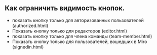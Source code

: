 ## Как ограничить видимость кнопок.
- показать кнопку только для авторизованных пользователей (authorized.html)
- Показать кнопку только для редакторов (editor.html)
- показать кнопку только для члена команды (team-member.html)
- Показать кнопку только для пользователей, вошедших в Miro (signedin.html)
